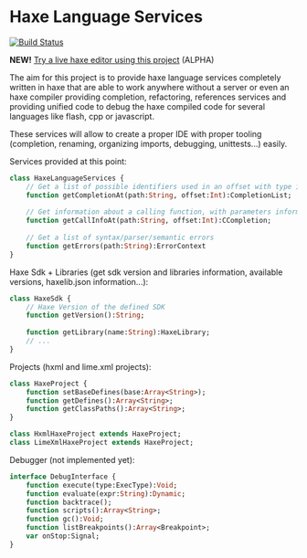 Haxe Language Services
======================

[![Build Status](https://travis-ci.org/soywiz/hxlanguageservices.svg?branch=master)](https://travis-ci.org/soywiz/hxlanguageservices)

**NEW!** [Try a live haxe editor using this project](http://soywiz.github.io/hxlanguageservices/) (ALPHA)

The aim for this project is to provide haxe language services completely written in haxe that are able to
work anywhere without a server or even an haxe compiler providing completion, refactoring, references services
and providing unified code to debug the haxe compiled code for several languages like flash, cpp or javascript.

These services will allow to create a proper IDE with proper tooling (completion, renaming, organizing imports, debugging, unittests...) easily.

Services provided at this point:

```haxe
class HaxeLanguageServices {
    // Get a list of possible identifiers used in an offset with type information
    function getCompletionAt(path:String, offset:Int):CompletionList;
    
    // Get information about a calling function, with parameters information and current parameter index
    function getCallInfoAt(path:String, offset:Int):CCompletion;
    
    // Get a list of syntax/parser/semantic errors
    function getErrors(path:String):ErrorContext
}
```

Haxe Sdk + Libraries (get sdk version and libraries information, available versions, haxelib.json information...):

```haxe
class HaxeSdk {
    // Haxe Version of the defined SDK
    function getVersion():String;
    
    function getLibrary(name:String):HaxeLibrary;
    // ...
}
```


Projects (hxml and lime.xml projects):

```haxe
class HaxeProject {
    function setBaseDefines(base:Array<String>);
    function getDefines():Array<String>;
    function getClassPaths():Array<String>;
}

class HxmlHaxeProject extends HaxeProject;
class LimeXmlHaxeProject extends HaxeProject;
```

Debugger (not implemented yet):

```haxe
interface DebugInterface {
    function execute(type:ExecType):Void;
    function evaluate(expr:String):Dynamic;
    function backtrace();
    function scripts():Array<String>;
    function gc():Void;
    function listBreakpoints():Array<Breakpoint>;
    var onStop:Signal;
}
```